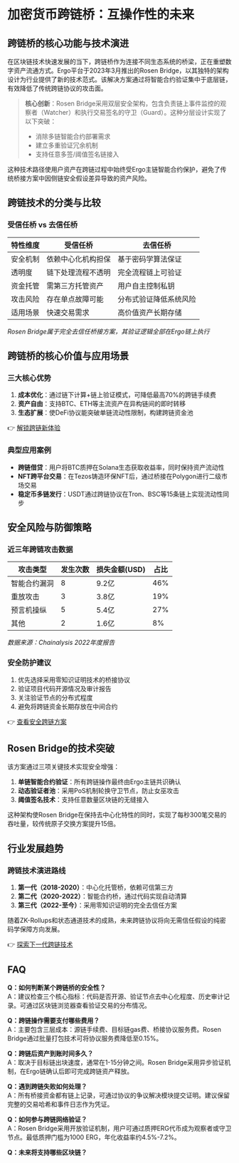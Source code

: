 # 加密货币跨链桥：互操作性的未来

## 跨链桥的核心功能与技术演进

在区块链技术快速发展的当下，跨链桥作为连接不同生态系统的桥梁，正在重塑数字资产流通方式。Ergo平台于2023年3月推出的Rosen Bridge，以其独特的架构设计为行业提供了新的技术范式。该解决方案通过将智能合约验证集中于底层链，有效降低了传统跨链协议的攻击面。

> **核心创新**：Rosen Bridge采用双层安全架构，包含负责链上事件监控的观察者（Watcher）和执行交易签名的守卫（Guard）。这种分层设计实现了以下突破：
> - 消除多链智能合约部署需求
> - 建立多重验证冗余机制
> - 支持任意多签/阈值签名链接入

这种技术路径使用户资产在跨链过程中始终受Ergo主链智能合约保护，避免了传统桥接方案中因侧链安全假设差异导致的资产风险。

## 跨链技术的分类与比较

### 受信任桥 vs 去信任桥

| 特性维度        | 受信任桥                  | 去信任桥                  |
|-----------------|-------------------------|-------------------------|
| 安全机制        | 依赖中心化机构担保        | 基于密码学算法保证        |
| 透明度          | 链下处理流程不透明        | 完全流程链上可验证        |
| 资金托管        | 需第三方托管资产          | 用户自主控制私钥          |
| 攻击风险        | 存在单点故障可能          | 分布式验证降低系统风险    |
| 适用场景        | 快速交易需求              | 高价值资产长期存储        |

*Rosen Bridge属于完全去信任桥接方案，其验证逻辑全部在Ergo链上执行*

## 跨链桥的核心价值与应用场景

### 三大核心优势
1. **成本优化**：通过链下计算+链上验证模式，可降低最高70%的跨链手续费
2. **资产自由**：支持BTC、ETH等主流资产在异构链间的即时转移
3. **生态扩展**：使DeFi协议能突破单链流动性限制，构建跨链资金池

👉 [解锁跨链新体验](https://bit.ly/okx_welcome)

### 典型应用案例
- **跨链借贷**：用户将BTC质押在Solana生态获取收益率，同时保持资产流动性
- **NFT跨平台交易**：在Tezos铸造环保NFT后，通过桥接在Polygon进行二级市场交易
- **稳定币多链发行**：USDT通过跨链协议在Tron、BSC等15条链上实现流动性同步

## 安全风险与防御策略

### 近三年跨链攻击数据
| 攻击类型        | 发生次数 | 损失金额(USD) | 占比  |
|-----------------|--------|--------------|-----|
| 智能合约漏洞    | 8      | 9.2亿        | 46% |
| 重放攻击        | 3      | 3.8亿        | 19% |
| 预言机操纵      | 5      | 5.4亿        | 27% |
| 其他            | 2      | 1.6亿        | 8%  |

*数据来源：Chainalysis 2022年度报告*

### 安全防护建议
1. 优先选择采用零知识证明技术的桥接协议
2. 验证项目代码开源情况及审计报告
3. 关注验证节点的分布式程度
4. 避免将跨链资金长期存放在中间合约

👉 [查看安全跨链方案](https://bit.ly/okx_welcome)

## Rosen Bridge的技术突破

该方案通过三项关键技术实现安全增强：
1. **单链智能合约验证**：所有跨链操作最终由Ergo主链共识确认
2. **动态验证者池**：采用PoS机制轮换守卫节点，防止女巫攻击
3. **阈值签名技术**：支持任意数量区块链的无缝接入

这种架构使Rosen Bridge在保持去中心化特性的同时，实现了每秒300笔交易的吞吐量，较传统原子交换方案提升15倍。

## 行业发展趋势

### 跨链技术演进路线
1. **第一代（2018-2020）**：中心化托管桥，依赖可信第三方
2. **第二代（2020-2022）**：智能合约桥，通过代码实现自动清算
3. **第三代（2022-至今）**：采用零知识证明的完全去信任方案

随着ZK-Rollups和状态通道技术的成熟，未来跨链协议将向无需信任假设的纯密码学保障方向发展。

👉 [探索下一代跨链技术](https://bit.ly/okx_welcome)

## FAQ

**Q：如何判断某个跨链桥的安全性？**  
A：建议检查三个核心指标：代码是否开源、验证节点去中心化程度、历史审计记录。可通过区块链浏览器查看验证交易的分布情况。

**Q：跨链操作需要支付哪些费用？**  
A：主要包含三层成本：源链手续费、目标链gas费、桥接协议服务费。Rosen Bridge通过批量打包技术可将协议服务费降低至0.15%。

**Q：跨链后资产到账时间多久？**  
A：取决于目标链出块速度，通常在1-15分钟之间。Rosen Bridge采用异步验证机制，在Ergo链确认后即可完成跨链资产释放。

**Q：遇到跨链失败如何处理？**  
A：所有桥接资金都有链上记录，可通过协议的争议解决模块提交证明。建议保留完整的交易哈希和事件日志作为凭证。

**Q：如何参与跨链网络验证？**  
A：Rosen Bridge采用开放验证机制，用户可通过质押ERG代币成为观察者或守卫节点。最低质押门槛为1000 ERG，年化收益率约4.5%-7.2%。

**Q：未来将支持哪些区块链？**  
